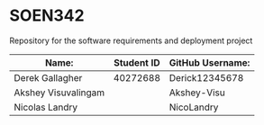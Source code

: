 # SOEN342
Repository for the software requirements and deployment project

| Name:              | Student ID | GitHub Username: |
| ------------------ | ---------- | ---------------- |
| Derek Gallagher    | 40272688   | Derick12345678   |
| Akshey Visuvalingam|            | Akshey-Visu      | 
| Nicolas Landry     |            | NicoLandry       |
